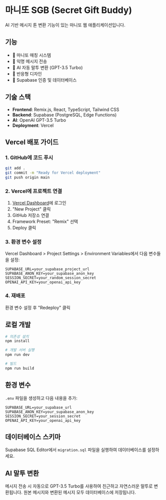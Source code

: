 # 마니또 SGB (Secret Gift Buddy)

AI 기반 메시지 톤 변환 기능이 있는 마니또 웹 애플리케이션입니다.

## 기능

- 🎁 마니또 매칭 시스템
- 💌 익명 메시지 전송
- 🤖 AI 자동 말투 변환 (GPT-3.5 Turbo)
- 📱 반응형 디자인
- 🔐 Supabase 인증 및 데이터베이스

## 기술 스택

- **Frontend**: Remix.js, React, TypeScript, Tailwind CSS
- **Backend**: Supabase (PostgreSQL, Edge Functions)
- **AI**: OpenAI GPT-3.5 Turbo
- **Deployment**: Vercel

## Vercel 배포 가이드

### 1. GitHub에 코드 푸시

```bash
git add .
git commit -m "Ready for Vercel deployment"
git push origin main
```

### 2. Vercel에 프로젝트 연결

1. [Vercel Dashboard](https://vercel.com/dashboard)에 로그인
2. "New Project" 클릭
3. GitHub 저장소 연결
4. Framework Preset: "Remix" 선택
5. Deploy 클릭

### 3. 환경 변수 설정

Vercel Dashboard > Project Settings > Environment Variables에서 다음 변수들을 설정:

```
SUPABASE_URL=your_supabase_project_url
SUPABASE_ANON_KEY=your_supabase_anon_key
SESSION_SECRET=your_random_session_secret
OPENAI_API_KEY=your_openai_api_key
```

### 4. 재배포

환경 변수 설정 후 "Redeploy" 클릭

## 로컬 개발

```bash
# 의존성 설치
npm install

# 개발 서버 실행
npm run dev

# 빌드
npm run build
```

## 환경 변수

`.env` 파일을 생성하고 다음 내용을 추가:

```env
SUPABASE_URL=your_supabase_url
SUPABASE_ANON_KEY=your_supabase_anon_key
SESSION_SECRET=your_session_secret
OPENAI_API_KEY=your_openai_api_key
```

## 데이터베이스 스키마

Supabase SQL Editor에서 `migration.sql` 파일을 실행하여 데이터베이스를 설정하세요.

## AI 말투 변환

메시지 전송 시 자동으로 GPT-3.5 Turbo를 사용하여 친근하고 자연스러운 말투로 변환됩니다. 원본 메시지와 변환된 메시지 모두 데이터베이스에 저장됩니다.
